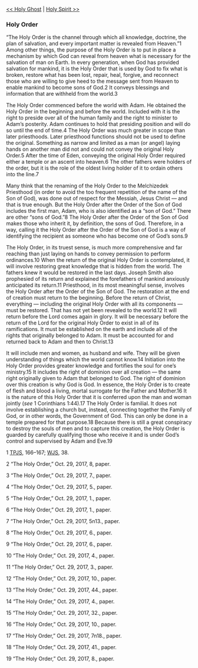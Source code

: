 [<< Holy Ghost](Holy%20Ghost)  |  [Holy Spirit >>](Holy%20Spirit)

### Holy Order
“The Holy Order is the channel through which all knowledge, doctrine, the plan of salvation, and every important matter is revealed from Heaven.”1 Among other things, the purpose of the Holy Order is to put in place a mechanism by which God can reveal from heaven what is necessary for the salvation of man on Earth. In every generation, when God has provided salvation for mankind, it is the Holy Order that is used by God to fix what is broken, restore what has been lost, repair, heal, forgive, and reconnect those who are willing to give heed to the message sent from Heaven to enable mankind to become sons of God.2 It conveys blessings and information that are withheld from the world.3

The Holy Order commenced before the world with Adam. He obtained the Holy Order in the beginning and before the world. Included with it is the right to preside over all of the human family and the right to minister to Adam’s posterity. Adam continues to hold that presiding position and will do so until the end of time.4 The Holy Order was much greater in scope than later priesthoods. Later priesthood functions should not be used to define the original. Something as narrow and limited as a man (or angel) laying hands on another man did not and could not convey the original Holy Order.5 After the time of Eden, conveying the original Holy Order required either a temple or an ascent into heaven.6 The other fathers were holders of the order, but it is the role of the oldest living holder of it to ordain others into the line.7

Many think that the renaming of the Holy Order to the Melchizedek Priesthood (in order to avoid the too frequent repetition of the name of the Son of God), was done out of respect for the Messiah, Jesus Christ — and that is true enough. But the Holy Order after the Order of the Son of God includes the first man, Adam, who is also identified as a “son of God.” There are other “sons of God.”8 The Holy Order after the Order of the Son of God makes those who inherit it, by definition, the sons of God. Therefore, in a way, calling it the Holy Order after the Order of the Son of God is a way of identifying the recipient as someone who has become one of God’s sons.9

The Holy Order, in its truest sense, is much more comprehensive and far reaching than just laying on hands to convey permission to perform ordinances.10 When the return of the original Holy Order is contemplated, it will involve restoring great knowledge that is hidden from the world. The fathers knew it would be restored in the last days. Joseph Smith also prophesied of its return and explained the forefathers of mankind anxiously anticipated its return.11 Priesthood, in its most meaningful sense, involves the Holy Order after the Order of the Son of God. The restoration at the end of creation must return to the beginning. Before the return of Christ, everything — including the original Holy Order with all its components — must be restored. That has not yet been revealed to the world.12 It will return before the Lord comes again in glory. It will be necessary before the return of the Lord for the original Holy Order to exist in all of its ramifications. It must be established on the earth and include all of the rights that originally belonged to Adam. It must be accounted for and returned back to Adam and then to Christ.13

It will include men and women, as husband and wife. They will be given understanding of things which the world cannot know.14 Initiation into the Holy Order provides greater knowledge and fortifies the soul for one’s ministry.15 It includes the right of dominion over all creation — the same right originally given to Adam that belonged to God. The right of dominion over this creation is why God is God. In essence, the Holy Order is to create of flesh and blood a living, mortal surrogate for the Father and Mother.16 It is the nature of this Holy Order that it is conferred upon the man and woman jointly (*see* 1 Corinthians 1:44).17 The Holy Order is familial. It does not involve establishing a church but, instead, connecting together the Family of God, or in other words, the Government of God. This can only be done in a temple prepared for that purpose.18 Because there is still a great conspiracy to destroy the souls of men and to capture this creation, the Holy Order is guarded by carefully qualifying those who receive it and is under God’s control and supervised by Adam and Eve.19



1
[TPJS](#), 166–167; [WJS](#), 38.


2 “The Holy Order,” Oct. 29, 2017, 8, paper.


3 “The Holy Order,” Oct. 29, 2017, 7., paper.


4 “The Holy Order,” Oct. 29, 2017, 5., paper.


5 “The Holy Order,” Oct. 29, 2017, 1., paper.


6 “The Holy Order,” Oct. 29, 2017, 1., paper.


7 “The Holy Order,” Oct. 29, 2017, 5n13., paper.


8 “The Holy Order,” Oct. 29, 2017, 6., paper.


9 “The Holy Order,” Oct. 29, 2017, 6., paper.


10 “The Holy Order,” Oct. 29, 2017, 4., paper.


11 “The Holy Order,” Oct. 29, 2017, 3., paper.


12 “The Holy Order,” Oct. 29, 2017, 10., paper.


13 “The Holy Order,” Oct. 29, 2017, 44., paper.


14 “The Holy Order,” Oct. 29, 2017, 4., paper.


15 “The Holy Order,” Oct. 29, 2017, 32., paper.


16 “The Holy Order,” Oct. 29, 2017, 10., paper.


17 “The Holy Order,” Oct. 29, 2017, 7n18., paper.


18 “The Holy Order,” Oct. 29, 2017, 41., paper.


19 “The Holy Order,” Oct. 29, 2017, 8., paper.